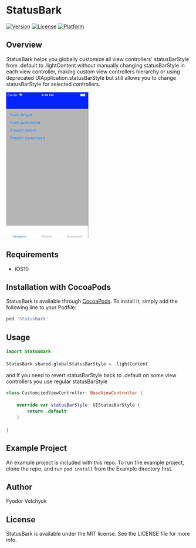 # StatusBark

[![Version](https://img.shields.io/cocoapods/v/StatusBark.svg?style=flat)](https://cocoapods.org/pods/StatusBark)
[![License](https://img.shields.io/cocoapods/l/StatusBark.svg?style=flat)](https://cocoapods.org/pods/StatusBark)
[![Platform](https://img.shields.io/cocoapods/p/StatusBark.svg?style=flat)](https://cocoapods.org/pods/StatusBark)

## Overview

StatusBark helps you globally customize all view controllers' statusBarStyle from .default to .lightContent without manually changing statusBarStyle in each view controller, making custom view controllers hierarchy or using deprecated UIApplication.statusBarStyle but still allows you to change statusBarStyle for selected controllers.


![](StatusBarkDemo.gif?raw=true "StatusBark demo")

## Requirements
* iOS10

## Installation with CocoaPods

StatusBark is available through [CocoaPods](http://cocoapods.org). To install
it, simply add the following line to your Podfile:

```ruby
pod 'StatusBark'
```

## Usage

```Swift
import StatusBark

StatusBark.shared.globalStatusBarStyle = .lightContent

```

and if you need to revert statusBarStyle back to .default on some view controllers you use regular statusBarStyle

```Swift
class CustomizedViewController: BaseViewController {

    override var statusBarStyle: UIStatusBarStyle {
        return .default
    }

}

```

## Example Project

An example project is included with this repo.  To run the example project, clone the repo, and run `pod install` from the Example directory first.

## Author

Fyodor Volchyok

## License

StatusBark is available under the MIT license. See the LICENSE file for more info.
